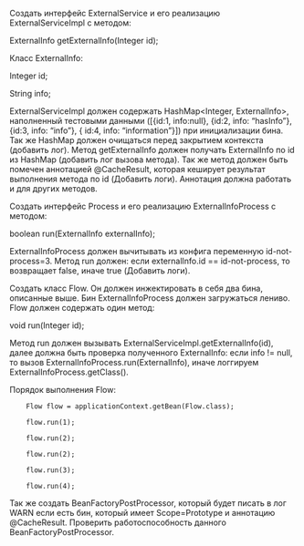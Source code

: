 Создать интерфейс ExternalService и его реализацию ExternalServiceImpl с методом:

ExternalInfo getExternalInfo(Integer id);

Класс ExternalInfo:

Integer id;

String info;

ExternalServiceImpl должен содержать HashMap<Integer, ExternalInfo>, наполненный тестовыми данными ([{id:1, info:null}, {id:2, info: “hasInfo”}, {id:3, info: “info”}, { id:4, info: “information”}]) при инициализации бина. Так же HashMap должен очищаться перед закрытием контекста (добавить лог). Метод getExternalInfo должен получать ExternalInfo по id из HashMap (добавить лог вызова метода). Так же метод должен быть помечен аннотацией @CacheResult, которая кеширует результат выполнения метода по id (Добавить логи). Аннотация должна работать и для других методов.

Создать интерфейс Process и его реализацию ExternalInfoProcess с методом:

boolean run(ExternalInfo externalInfo);

ExternalInfoProcess должен вычитывать из конфига переменную id-not-process=3. Метод run должен: если externalInfo.id == id-not-process, то возвращает false, иначе true (Добавить логи).

Создать класс Flow. Он должен инжектировать в себя два бина, описанные выше. Бин ExternalInfoProcess должен загружаться лениво. Flow должен содержать один метод:

void run(Integer id);

Метод run должен вызывать ExternalServiceImpl.getExternalInfo(id), далее должна быть проверка полученного ExternalInfo: если info != null, то вызов ExternalInfoProcess.run(ExternalInfo), иначе логгируем ExternalInfoProcess.getClass().

Порядок выполнения Flow:

        Flow flow = applicationContext.getBean(Flow.class);

        flow.run(1);

        flow.run(2);

        flow.run(2);

        flow.run(3);

        flow.run(4);

Так же создать BeanFactoryPostProcessor, который будет писать в лог WARN если есть бин, который имеет Scope=Prototype и аннотацию @CacheResult. Проверить работоспособность данного BeanFactoryPostProcessor.